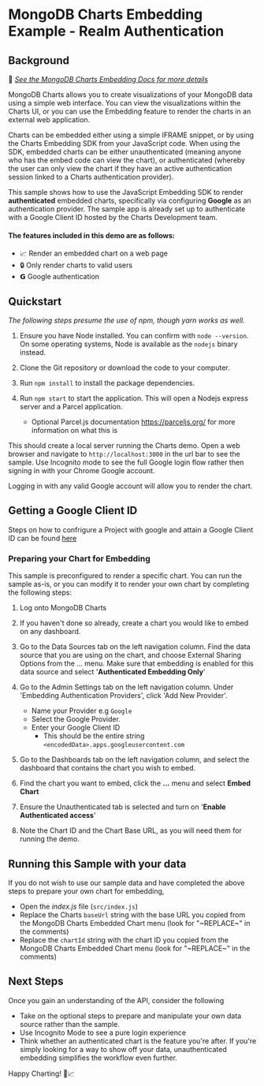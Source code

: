 # MongoDB Charts Embedding Example - Realm Authentication

## Background

📄 _[See the MongoDB Charts Embedding Docs for more details](https://docs.mongodb.com/charts/saas/embedding-charts/)_


MongoDB Charts allows you to create visualizations of your MongoDB data using a simple web interface. You can view the visualizations within the Charts UI, or you can use the Embedding feature to render the charts in an external web application.

Charts can be embedded either using a simple IFRAME snippet, or by using the Charts Embedding SDK from your JavaScript code. When using the SDK, embedded charts can be either unauthenticated (meaning anyone who has the embed code can view the chart), or authenticated (whereby the user can only view the chart if they have an active authentication session linked to a Charts authentication provider).

This sample shows how to use the JavaScript Embedding SDK to render **authenticated** embedded charts, specifically via configuring **Google** as an authentication provider. The sample app is already set up to authenticate with a Google Client ID hosted by the Charts Development team.

#### The features included in this demo are as follows:

- 📈 Render an embedded chart on a web page
- 🔒 Only render charts to valid users
- 𝗚 Google authentication

## Quickstart
_The following steps presume the use of npm, though yarn works as well._

1. Ensure you have Node installed. You can confirm with `node --version`. On some operating systems, Node is available as the `nodejs` binary instead.

2. Clone the Git repository or download the code to your computer.

3. Run `npm install` to install the package dependencies.

4. Run `npm start` to start the application. This will open a Nodejs express server and a Parcel application.
   - Optional Parcel.js documentation https://parceljs.org/ for more information on what this is

This should create a local server running the Charts demo. Open a web browser and navigate to `http://localhost:3000` in the url bar to see the sample. Use Incognito mode to see the full Google login flow rather then signing in with your Chrome Google account.

Logging in with any valid Google account will allow you to render the chart.

## Getting a Google Client ID

Steps on how to confrigure a Project with google and attain a Google Client ID can be found [here](https://developers.google.com/identity/sign-in/web/sign-in)

### Preparing your Chart for Embedding
This sample is preconfigured to render a specific chart. You can run the sample as-is, or you can modify it to render your own chart by completing the following steps:
1. Log onto MongoDB Charts

2. If you haven't done so already, create a chart you would like to embed on any dashboard.

3. Go to the Data Sources tab on the left navigation column. Find the data source that you are using on the chart, and choose External Sharing Options from the ... menu. Make sure that embedding is enabled for this data source and select '**Authenticated Embedding Only**'

4. Go to the Admin Settings tab on the left navigation column. Under 'Embedding Authentication Providers', click 'Add New Provider'. 

   - Name your Provider e.g `Google`
   - Select the Google Provider.
   - Enter your Google Client ID
     - This should be the entire string `<encodedData>.apps.googleusercontent.com`


5. Go to the Dashboards tab on the left navigation column, and select the dashboard that contains the chart you wish to embed. 

6. Find the chart you want to embed, click the **...** menu and select **Embed Chart**

7.  Ensure the Unauthenticated tab is selected and turn on '**Enable Authenticated access**'

8.  Note the Chart ID and the Chart Base URL, as you will need them for running the demo.


## Running this Sample with your data

If you do not wish to use our sample data and have completed the above steps to prepare your own chart for embedding,
   - Open the _index.js_ file (`src/index.js`)
   - Replace the Charts `baseUrl` string with the base URL you copied from the MongoDB Charts Embedded Chart menu (look for "\~REPLACE\~" in the comments)
   - Replace the `chartId` string with the chart ID you copied from the MongoDB Charts Embedded Chart menu (look for "\~REPLACE\~" in the comments)

## Next Steps

Once you gain an understanding of the API, consider the following

- Take on the optional steps to prepare and manipulate your own data source rather than the sample.
- Use Incognito Mode to see a pure login experience
- Think whether an authenticated chart is the feature you're after. If you're simply looking for a way to show off your data, unauthenticated embedding simplifies the workflow even further.

Happy Charting! 🚀📈

